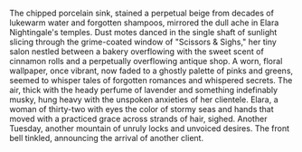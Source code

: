 The chipped porcelain sink, stained a perpetual beige from decades of lukewarm water and forgotten shampoos, mirrored the dull ache in Elara Nightingale's temples.  Dust motes danced in the single shaft of sunlight slicing through the grime-coated window of "Scissors & Sighs," her tiny salon nestled between a bakery overflowing with the sweet scent of cinnamon rolls and a perpetually overflowing antique shop.  A worn, floral wallpaper, once vibrant, now faded to a ghostly palette of pinks and greens, seemed to whisper tales of forgotten romances and whispered secrets.  The air, thick with the heady perfume of lavender and something indefinably musky, hung heavy with the unspoken anxieties of her clientele. Elara, a woman of thirty-two with eyes the color of stormy seas and hands that moved with a practiced grace across strands of hair, sighed.  Another Tuesday, another mountain of unruly locks and unvoiced desires. The front bell tinkled, announcing the arrival of another client.

